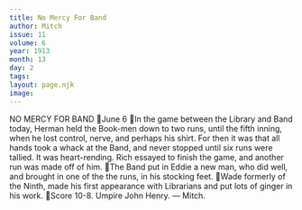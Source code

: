 ```yaml
---
title: No Mercy For Band
author: Mitch
issue: 11
volume: 6
year: 1913
month: 13
day: 2
tags:
layout: page.njk
image:
---
```

NO MERCY FOR BAND June 6 In the game between the Library and Band today, Herman held the Book-men down to two runs, until the fifth inning, when he lost control, nerve, and perhaps his shirt. For then it was that all hands took a whack at the Band, and never stopped until six runs were tallied. It was heart-rending. Rich essayed to finish the game, and another run was made off of him. The Band put in Eddie a new man, who did well, and brought in one of the the runs, in his stocking feet. Wade formerly of the Ninth, made his first appearance with Librarians and put lots of ginger in his work. Score 10-8. Umpire John Henry.  — Mitch. 
